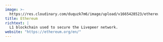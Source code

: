 ```yaml
---
image: >-
  https://res.cloudinary.com/duquzk7m6/image/upload/v1665428523/ethereum_qegh3m.png
title: Ethereum
richtext: |
  L1 blockchain used to secure the Livepeer network.
website: "https://ethereum.org/en/"
---
```

